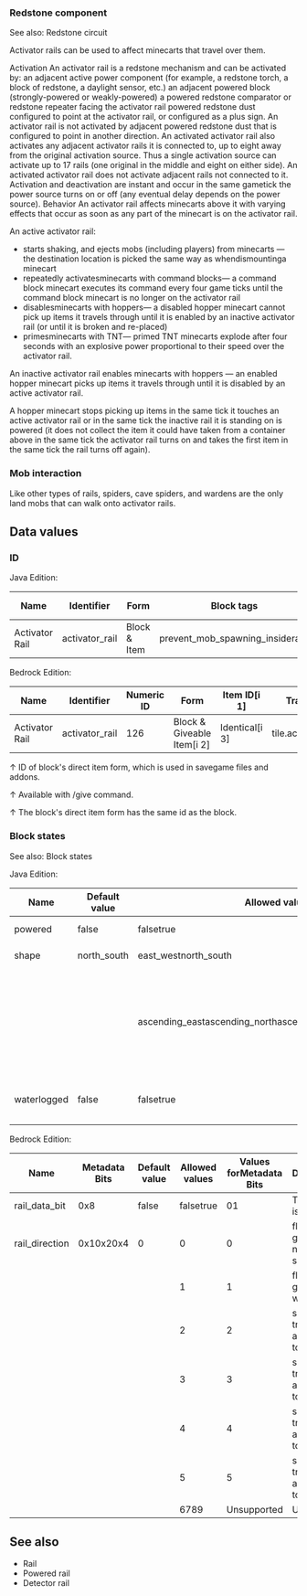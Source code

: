 ### Redstone component
See also: Redstone circuit

Activator rails can be used to affect minecarts that travel over them.

Activation
An activator rail is a redstone mechanism and can be activated by:
an adjacent active power component (for example, a redstone torch, a block of redstone, a daylight sensor, etc.)
an adjacent powered block (strongly-powered or weakly-powered)
a powered redstone comparator or redstone repeater facing the activator rail
powered redstone dust configured to point at the activator rail, or configured as a plus sign. An activator rail is not activated by adjacent powered redstone dust that is configured to point in another direction.
An activated activator rail also activates any adjacent activator rails it is connected to, up to eight away from the original activation source. Thus a single activation source can activate up to 17 rails (one original in the middle and eight on either side). An activated activator rail does not activate adjacent rails not connected to it.
Activation and deactivation are instant and occur in the same gametick the power source turns on or off (any eventual delay depends on the power source).
Behavior
An activator rail affects minecarts above it with varying effects that occur as soon as any part of the minecart is on the activator rail.

An active activator rail:

- starts shaking, and ejects mobs (including players) from minecarts — the destination location is picked the same way as whendismountinga minecart
- repeatedly activatesminecarts with command blocks— a command block minecart executes its command every four game ticks until the command block minecart is no longer on the activator rail
- disablesminecarts with hoppers— a disabled hopper minecart cannot pick up items it travels through until it is enabled by an inactive activator rail (or until it is broken and re-placed)
- primesminecarts with TNT— primed TNT minecarts explode after four seconds with an explosive power proportional to their speed over the activator rail.

An inactive activator rail enables minecarts with hoppers — an enabled hopper minecart picks up items it travels through until it is disabled by an active activator rail.

A hopper minecart stops picking up items in the same tick it touches an active activator rail or in the same tick the inactive rail it is standing on is powered (it does not collect the item it could have taken from a container above in the same tick the activator rail turns on and takes the first item in the same tick the rail turns off again).

### Mob interaction
Like other types of rails, spiders, cave spiders, and wardens are the only land mobs that can walk onto activator rails.

## Data values
### ID
Java Edition:

| Name           | Identifier     | Form         | Block tags                       | Item tags | Translation key                |
|----------------|----------------|--------------|----------------------------------|-----------|--------------------------------|
| Activator Rail | activator_rail | Block & Item | prevent_mob_spawning_insiderails | rails     | block.minecraft.activator_rail |

Bedrock Edition:

| Name           | Identifier     | Numeric ID | Form                       | Item ID[i 1]   | Translation key          |
|----------------|----------------|------------|----------------------------|----------------|--------------------------|
| Activator Rail | activator_rail | 126        | Block & Giveable Item[i 2] | Identical[i 3] | tile.activator_rail.name |


↑ ID of block's direct item form, which is used in savegame files and addons.

↑ Available with /give command.

↑ The block's direct item form has the same id as the block.


### Block states
See also: Block states

Java Edition:

| Name        | Default value | Allowed values                                             | Description                                                                                                                                     |
|-------------|---------------|------------------------------------------------------------|-------------------------------------------------------------------------------------------------------------------------------------------------|
| powered     | false         | falsetrue                                                  | True if rail is activated.                                                                                                                      |
| shape       | north_south   | east_westnorth_south                                       | Specifies the rail's orientation.                                                                                                               |
|             |               | ascending_eastascending_northascending_southascending_west | A rail that ascendstowardthe direction noted.For example, anascending_westrail is a straight rail that goes upward from the easttowardthe west. |
| waterlogged | false         | falsetrue                                                  | Whether or not there's water in the same place as this rail.                                                                                    |

Bedrock Edition:

| Name           | Metadata Bits | Default value | Allowed values | Values forMetadata Bits | Description                         |
|----------------|---------------|---------------|----------------|-------------------------|-------------------------------------|
| rail_data_bit  | 0x8           | false         | falsetrue      | 01                      | True if rail is activated.          |
| rail_direction | 0x10x20x4     | 0             | 0              | 0                       | flat track going north-south        |
|                |               |               | 1              | 1                       | flat track going east-west          |
|                |               |               | 2              | 2                       | sloped track ascending to the east  |
|                |               |               | 3              | 3                       | sloped track ascending to the west  |
|                |               |               | 4              | 4                       | sloped track ascending to the north |
|                |               |               | 5              | 5                       | sloped track ascending to the south |
|                |               |               | 6789           | Unsupported             | Unused                              |

## See also
- Rail
- Powered rail
- Detector rail


